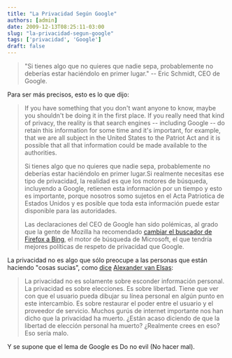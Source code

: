 ```yaml
---
title: "La Privacidad Según Google"
authors: [admin]
date: 2009-12-13T08:25:11-03:00
slug: "la-privacidad-segun-google"
tags: ['privacidad', 'Google']
draft: false
---
```

> "Si tienes algo que no quieres que nadie sepa, probablemente no
> deberías estar haciéndolo en primer lugar." \-- Eric Schmidt, CEO de
> Google.

Para ser más precisos, esto es lo que dijo:

> If you have something that you don't want anyone to know, maybe you
> shouldn't be doing it in the first place. If you really need that
> kind of privacy, the reality is that search engines \-- including
> Google \-- do retain this information for some time and it's
> important, for example, that we are all subject in the United States
> to the Patriot Act and it is possible that all that information could
> be made available to the authorities.
>
> Si tienes algo que no quieres que nadie sepa, probablemente no
> deberías estar haciéndolo en primer lugar.Si realmente necesitas ese
> tipo de privacidad, la realidad es que los motores de búsqueda,
> incluyendo a Google, retienen esta información por un tiempo y esto es
> importante, porque nosotros somo sujetos en el Acta Patriotica de
> Estados Unidos y es posible que toda esta información puede estar
> disponible para las autoridades.
>
> Las declaraciones del CEO de Google han sido polémicas, al grado que
> la gente de Mozilla ha recomendado 
> [cambiar el buscador de Firefox a Bing](http://weblogs.mozillazine.org/asa/archives/2009/12/if_you_have_nothing.html),
> el motor de búsqueda de Microsoft, el que tendría mejores políticas de
> respeto de privacidad que Google.


La privacidad no es algo que sólo preocupe a las personas que están
haciendo "cosas sucias", como
[dice](http://vanelsas.wordpress.com/2009/12/09/an-open-letter-to-eric-schmidt/)
[Alexander van Elsas](http://vanelsas.wordpress.com/2009/12/09/an-open-letter-to-eric-schmidt/):

> La privacidad no es solamente sobre esconder información personal. La
> privacidad es sobre elecciones. Es sobre libertad. Tiene que ver con
> que el usuario pueda dibujar su línea personal en algún punto en este
> intercambio. Es sobre restaurar el poder entre el usuario y el
> proveedor de servicio. Muchos gurús de internet importante nos han
> dicho que la privacidad ha muerto. ¿Están acaso diciendo de que la
> libertad de elección personal ha muerto? ¿Realmente crees en eso? Eso
> sería malo.

Y se supone que el lema de Google es Do no evil (No hacer mal).
